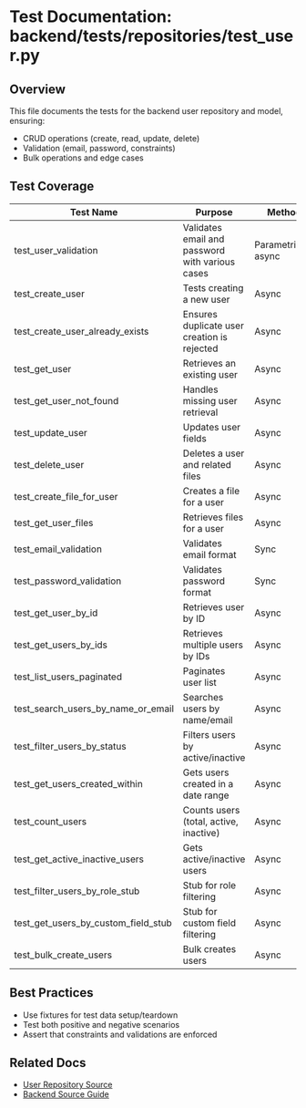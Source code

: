 # Test Documentation: backend/tests/repositories/test_user.py

## Overview

This file documents the tests for the backend user repository and model, ensuring:

- CRUD operations (create, read, update, delete)
- Validation (email, password, constraints)
- Bulk operations and edge cases

## Test Coverage

| Test Name                        | Purpose                                         | Method                  | Expected Results                                                      |
|-----------------------------------|-------------------------------------------------|-------------------------|-----------------------------------------------------------------------|
| test_user_validation              | Validates email and password with various cases  | Parametrized, async     | Correct validation errors or success for each case                    |
| test_create_user                  | Tests creating a new user                       | Async                   | User is created and retrievable                                       |
| test_create_user_already_exists   | Ensures duplicate user creation is rejected      | Async                   | Raises UserAlreadyExistsError                                         |
| test_get_user                     | Retrieves an existing user                      | Async                   | Returns correct user                                                  |
| test_get_user_not_found           | Handles missing user retrieval                   | Async                   | Returns None                                                          |
| test_update_user                  | Updates user fields                             | Async                   | Changes are persisted                                                 |
| test_delete_user                  | Deletes a user and related files                | Async                   | User and files are removed                                            |
| test_create_file_for_user         | Creates a file for a user                       | Async                   | File is created and linked to user                                    |
| test_get_user_files               | Retrieves files for a user                      | Async                   | Returns all files for user                                            |
| test_email_validation             | Validates email format                          | Sync                    | Accepts valid, raises on invalid                                      |
| test_password_validation          | Validates password format                       | Sync                    | Accepts valid, raises on invalid                                      |
| test_get_user_by_id               | Retrieves user by ID                            | Async                   | Returns correct user                                                  |
| test_get_users_by_ids             | Retrieves multiple users by IDs                 | Async                   | Returns all requested users                                           |
| test_list_users_paginated         | Paginates user list                             | Async                   | Returns correct page of users                                         |
| test_search_users_by_name_or_email| Searches users by name/email                    | Async                   | Returns matching users                                                |
| test_filter_users_by_status       | Filters users by active/inactive                | Async                   | Returns correct users by status                                       |
| test_get_users_created_within     | Gets users created in a date range              | Async                   | Returns users within range                                            |
| test_count_users                  | Counts users (total, active, inactive)          | Async                   | Returns correct counts                                                |
| test_get_active_inactive_users    | Gets active/inactive users                      | Async                   | Returns correct users by status                                       |
| test_filter_users_by_role_stub    | Stub for role filtering                         | Async                   | Returns empty (stub)                                                  |
| test_get_users_by_custom_field_stub| Stub for custom field filtering                | Async                   | Returns empty (stub)                                                  |
| test_bulk_create_users            | Bulk creates users                              | Async                   | All users are created and have IDs                                    |

## Best Practices

- Use fixtures for test data setup/teardown
- Test both positive and negative scenarios
- Assert that constraints and validations are enforced

## Related Docs

- [User Repository Source](../../src/repositories/user.py.md)
- [Backend Source Guide](../../../backend-source-guide.md)
